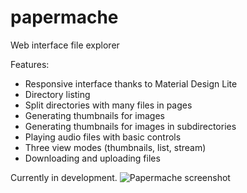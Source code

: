 # papermache
Web interface file explorer

Features: 
* Responsive interface thanks to Material Design Lite
* Directory listing
* Split directories with many files in pages
* Generating thumbnails for images
* Generating thumbnails for images in subdirectories
* Playing audio files with basic controls
* Three view modes (thumbnails, list, stream)
* Downloading and uploading files

Currently in development.
![Papermache screenshot](https://github.com/Boukalikrates/papermache/blob/main/Screenshot%20papermache.png)
